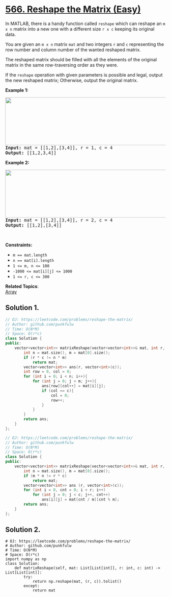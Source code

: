 # [566. Reshape the Matrix (Easy)](https://leetcode.com/problems/reshape-the-matrix/)

<p>In MATLAB, there is a handy function called <code>reshape</code> which can reshape an <code>m x n</code> matrix into a new one with a different size <code>r x c</code> keeping its original data.</p>

<p>You are given an <code>m x n</code> matrix <code>mat</code> and two integers <code>r</code> and <code>c</code> representing the row number and column number of the wanted reshaped matrix.</p>

<p>The reshaped matrix should be filled with all the elements of the original matrix in the same row-traversing order as they were.</p>

<p>If the <code>reshape</code> operation with given parameters is possible and legal, output the new reshaped matrix; Otherwise, output the original matrix.</p>

<p><strong>Example 1:</strong></p>
<pre>
<img alt="" src="https://assets.leetcode.com/uploads/2021/04/24/reshape1-grid.jpg" style="width: 600px; height: 150px;">
<strong>Input:</strong> mat = [[1,2],[3,4]], r = 1, c = 4
<strong>Output:</strong> [[1,2,3,4]]
</pre>

<p><strong>Example 2:</strong></p>
<pre>
<img alt="" src="https://assets.leetcode.com/uploads/2021/04/24/reshape2-grid.jpg" style="width: 600px; height: 150px;">
<strong>Input:</strong> mat = [[1,2],[3,4]], r = 2, c = 4
<strong>Output:</strong> [[1,2],[3,4]]
</pre>


<p>&nbsp;</p>
<p><strong>Constraints:</strong></p>

<ul>
  <li><code>m == mat.length</code></li>
  <li><code>n == mat[i].length</code></li>
  <li><code>1 &lt;= m, n &lt;= 100</code></li>
  <li><code>-1000 &lt;= mat[i][j] &lt;= 1000</code></li>
  <li><code>1 &lt;= r, c &lt;= 300</code></li>
</ul>



**Related Topics**:  
[Array](https://leetcode.com/tag/array/)

## Solution 1.

```cpp
// OJ: https://leetcode.com/problems/reshape-the-matrix/
// Author: github.com/punkfulw
// Time: O(N*M)
// Space: O(r*c)
class Solution {
public:
    vector<vector<int>> matrixReshape(vector<vector<int>>& mat, int r, int c) {
        int n = mat.size(), m = mat[0].size();
        if (r * c != n * m)
            return mat;
        vector<vector<int>> ans(r, vector<int>(c));
        int row = 0, col = 0;
        for (int i = 0; i < n; i++){
            for (int j = 0; j < m; j++){
                ans[row][col++] = mat[i][j];
                if (col == c){
                    col = 0;
                    row++;
                }
            }
        }
        return ans;
    }
};
```

```cpp
// OJ: https://leetcode.com/problems/reshape-the-matrix/
// Author: github.com/punkfulw
// Time: O(N*M)
// Space: O(r*c)
class Solution {
public:
    vector<vector<int>> matrixReshape(vector<vector<int>>& mat, int r, int c) {
        int n = mat.size(), m = mat[0].size();
        if (m * n != r * c)
            return mat;
        vector<vector<int>> ans (r, vector<int>(c));
        for (int i = 0, cnt = 0; i < r; i++)
            for (int j = 0; j < c; j++, cnt++)
                ans[i][j] = mat[cnt / m][cnt % m];
        return ans;
    }
};
```

## Solution 2.
```python3
# OJ: https://leetcode.com/problems/reshape-the-matrix/
# Author: github.com/punkfulw
# Time: O(N*M)
# Space: O(r*c)
import numpy as np
class Solution:
    def matrixReshape(self, mat: List[List[int]], r: int, c: int) -> List[List[int]]:
        try:
            return np.reshape(mat, (r, c)).tolist()
        except:
            return mat
```
